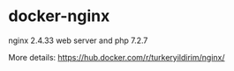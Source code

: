 # docker-nginx

nginx 2.4.33 web server and php 7.2.7

More details: https://hub.docker.com/r/turkeryildirim/nginx/
